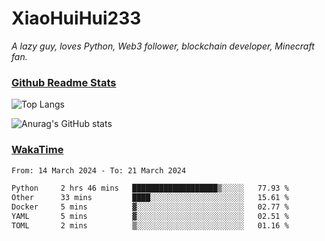 # XiaoHuiHui233

*A lazy guy, loves Python, Web3 follower, blockchain developer, Minecraft fan.*

### [Github Readme Stats](https://github.com/anuraghazra/github-readme-stats)

![Top Langs](https://github-readme-stats.vercel.app/api/top-langs/?username=XiaoHuiHui233&layout=compact&theme=github_dark)

![Anurag's GitHub stats](https://github-readme-stats.vercel.app/api?username=XiaoHuiHui233&show_icons=true&theme=github_dark)

### [WakaTime](https://wakatime.com)

<!--START_SECTION:waka-->

```txt
From: 14 March 2024 - To: 21 March 2024

Python     2 hrs 46 mins   ███████████████████▒░░░░░   77.93 %
Other      33 mins         ████░░░░░░░░░░░░░░░░░░░░░   15.61 %
Docker     5 mins          ▓░░░░░░░░░░░░░░░░░░░░░░░░   02.77 %
YAML       5 mins          ▓░░░░░░░░░░░░░░░░░░░░░░░░   02.51 %
TOML       2 mins          ▒░░░░░░░░░░░░░░░░░░░░░░░░   01.16 %
```

<!--END_SECTION:waka-->
